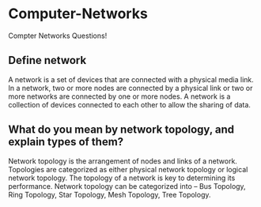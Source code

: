 # Computer-Networks
Compter Networks Questions!

## Define network 
A network is a set of devices that are connected with a physical media link. In a network, two or more nodes are connected by a physical link or two or more networks are connected by one or more nodes. A network is a collection of devices connected to each other to allow the sharing of data. 

## What do you mean by network topology, and explain types of them?
Network topology is the arrangement of nodes and links of a network.
Topologies are categorized as either physical network topology or logical network topology.
The topology of a network is key to determining its performance.
Network topology can be categorized into – Bus Topology, Ring Topology, Star Topology, Mesh Topology, Tree Topology.
